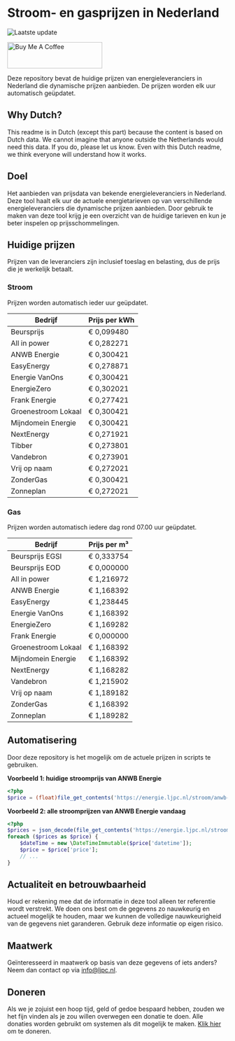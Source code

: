 # Stroom- en gasprijzen in Nederland

![Laatste update](https://img.shields.io/badge/laatste%20update-2024--06--27%2023%3A00%20CET-brightgreen)

<a href="https://www.buymeacoffee.com/Lars-" target="_blank"><img src="https://cdn.buymeacoffee.com/buttons/v2/default-orange.png" alt="Buy Me A Coffee" height="60" style="height: 60px !important;width: 217px !important;" ></a>

Deze repository bevat de huidige prijzen van energieleveranciers in Nederland die dynamische prijzen aanbieden. De prijzen worden elk uur automatisch geüpdatet.

## Why Dutch?

This readme is in Dutch (except this part) because the content is based on Dutch data. We cannot imagine that anyone outside the Netherlands would need this data. If you do, please let us know. Even with this Dutch readme, we think
everyone will understand how it works.

## Doel

Het aanbieden van prijsdata van bekende energieleveranciers in Nederland. Deze tool haalt elk uur de actuele energietarieven op van verschillende energieleveranciers die dynamische prijzen aanbieden. Door gebruik te maken van deze tool
krijg je een overzicht van de huidige tarieven en kun je beter inspelen op prijsschommelingen.

## Huidige prijzen

Prijzen van de leveranciers zijn inclusief toeslag en belasting, dus de prijs die je werkelijk betaalt.

### Stroom

Prijzen worden automatisch ieder uur geüpdatet.

 Bedrijf | Prijs per kWh 
---------|---------------
Beursprijs | € 0,099480
All in power | € 0,282271
ANWB Energie | € 0,300421
EasyEnergy | € 0,278871
Energie VanOns | € 0,300421
EnergieZero | € 0,302021
Frank Energie | € 0,277421
Groenestroom Lokaal | € 0,300421
Mijndomein Energie | € 0,300421
NextEnergy | € 0,271921
Tibber | € 0,273801
Vandebron | € 0,273901
Vrij op naam | € 0,272021
ZonderGas | € 0,300421
Zonneplan | € 0,272021


### Gas

Prijzen worden automatisch iedere dag rond 07.00 uur geüpdatet.

 Bedrijf | Prijs per m³ 
---------|--------------
Beursprijs EGSI | € 0,333754
Beursprijs EOD | € 0,000000
All in power | € 1,216972
ANWB Energie | € 1,168392
EasyEnergy | € 1,238445
Energie VanOns | € 1,168392
EnergieZero | € 1,169282
Frank Energie | € 0,000000
Groenestroom Lokaal | € 1,168392
Mijndomein Energie | € 1,168392
NextEnergy | € 1,168282
Vandebron | € 1,215902
Vrij op naam | € 1,189182
ZonderGas | € 1,168392
Zonneplan | € 1,189282


## Automatisering

Door deze repository is het mogelijk om de actuele prijzen in scripts te gebruiken.

**Voorbeeld 1: huidige stroomprijs van ANWB Energie**

```php
<?php
$price = (float)file_get_contents('https://energie.ljpc.nl/stroom/anwb-energie-nu.txt');

```

**Voorbeeld 2: alle stroomprijzen van ANWB Energie vandaag**

```php
<?php
$prices = json_decode(file_get_contents('https://energie.ljpc.nl/stroom/all-in-power-vandaag.json'),true);
foreach ($prices as $price) {
    $dateTime = new \DateTimeImmutable($price['datetime']);
    $price = $price['price'];
    // ...
}
```

## Actualiteit en betrouwbaarheid

Houd er rekening mee dat de informatie in deze tool alleen ter referentie wordt verstrekt. We doen ons best om de gegevens zo nauwkeurig en actueel mogelijk te houden, maar we kunnen de volledige nauwkeurigheid van de gegevens niet
garanderen. Gebruik deze informatie op eigen risico.

## Maatwerk

Geïnteresseerd in maatwerk op basis van deze gegevens of iets anders? Neem dan contact op
via [info@ljpc.nl](mailto:info@ljpc.nl?subject=Energie%20prijzen).

## Doneren

Als we je zojuist een hoop tijd, geld of gedoe bespaard hebben, zouden we het fijn vinden als je zou willen overwegen een
donatie te doen. Alle donaties worden gebruikt om systemen als dit mogelijk te
maken. [Klik hier](https://www.buymeacoffee.com/Lars-) om te doneren.

